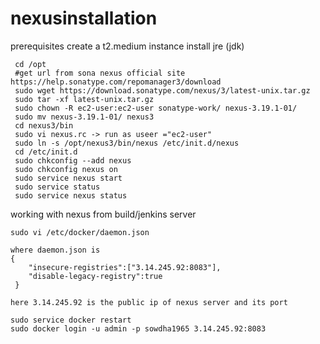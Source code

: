 # nexusinstallation
prerequisites
create a t2.medium instance 
install jre (jdk)

     cd /opt
     #get url from sona nexus official site https://help.sonatype.com/repomanager3/download
     sudo wget https://download.sonatype.com/nexus/3/latest-unix.tar.gz
     sudo tar -xf latest-unix.tar.gz
     sudo chown -R ec2-user:ec2-user sonatype-work/ nexus-3.19.1-01/
     sudo mv nexus-3.19.1-01/ nexus3
     cd nexus3/bin
     sudo vi nexus.rc -> run as useer ="ec2-user"
     sudo ln -s /opt/nexus3/bin/nexus /etc/init.d/nexus
     cd /etc/init.d
     sudo chkconfig --add nexus
     sudo chkconfig nexus on
     sudo service nexus start
     sudo service status
     sudo service nexus status

working with nexus from build/jenkins server

    sudo vi /etc/docker/daemon.json
    
    where daemon.json is
    {
        "insecure-registries":["3.14.245.92:8083"],
        "disable-legacy-registry":true
     }
    
    here 3.14.245.92 is the public ip of nexus server and its port

    sudo service docker restart
    sudo docker login -u admin -p sowdha1965 3.14.245.92:8083
